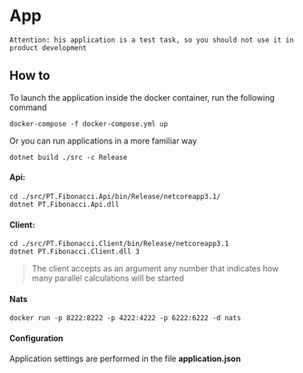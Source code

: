 # App
`Attention: his application is a test task, so you should not use it in product development`

## How to

To launch the application inside the docker container, run the following command

```console
docker-compose -f docker-compose.yml up
```

Or you can run applications in a more familiar way
```console
dotnet build ./src -c Release
```

#### Api:

```console
cd ./src/PT.Fibonacci.Api/bin/Release/netcoreapp3.1/
dotnet PT.Fibonacci.Api.dll
```

#### Client:

```console
cd ./src/PT.Fibonacci.Client/bin/Release/netcoreapp3.1
dotnet PT.Fibonacci.Client.dll 3
```

> The client accepts as an argument any number that indicates how many parallel calculations will be started

#### Nats

```console
docker run -p 8222:8222 -p 4222:4222 -p 6222:6222 -d nats
```

#### Configuration

Application settings are performed in the file **application.json**


